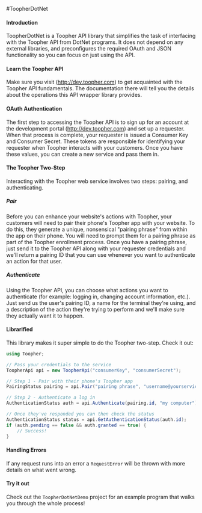 #ToopherDotNet

#### Introduction
ToopherDotNet is a Toopher API library that simplifies the task of interfacing with the Toopher API from DotNet programs.  It does not depend on any external libraries, and preconfigures the required OAuth and JSON functionality so you can focus on just using the API.

#### Learn the Toopher API
Make sure you visit (http://dev.toopher.com) to get acquainted with the Toopher API fundamentals.  The documentation there will tell you the details about the operations this API wrapper library provides.

#### OAuth Authentication

The first step to accessing the Toopher API is to sign up for an account at the development portal (http://dev.toopher.com) and set up a requester. When that process is complete, your requester is issued a Consumer Key and Consumer Secret. These tokens are responsible for identifying your requester when Toopher interacts with your customers. Once you have these values, you can create a new service and pass them in.

#### The Toopher Two-Step
Interacting with the Toopher web service involves two steps: pairing, and authenticating.

##### Pair
Before you can enhance your website's actions with Toopher, your customers will need to pair their phone's Toopher app with your website.  To do this, they generate a unique, nonsensical "pairing phrase" from within the app on their phone.  You will need to prompt them for a pairing phrase as part of the Toopher enrollment process.  Once you have a pairing phrase, just send it to the Toopher API along with your requester credentials and we'll return a pairing ID that you can use whenever you want to authenticate an action for that user.

##### Authenticate
Using the Toopher API, you can choose what actions you want to authenticate (for example: logging in, changing account information, etc.).  Just send us the user's pairing ID, a name for the terminal they're using, and a description of the action they're trying to perform and we'll make sure they actually want it to happen.

#### Librarified
This library makes it super simple to do the Toopher two-step.  Check it out:

```csharp
using Toopher;

// Pass your credentials to the service
ToopherApi api = new ToopherApi("consumerKey", "consumerSecret");

// Step 1 - Pair with their phone's Toopher app
PairingStatus pairing = api.Pair("pairing phrase", "username@yourservice.com");

// Step 2 - Authenticate a log in
AuthenticationStatus auth = api.Authenticate(pairing.id, "my computer");

// Once they've responded you can then check the status
AuthenticationStatus status = api.GetAuthenticationStatus(auth.id);
if (auth.pending == false && auth.granted == true) {
    // Success!
}
```

#### Handling Errors

If any request runs into an error a `RequestError` will be thrown with more details on what went wrong.

#### Try it out
Check out the `ToopherDotNetDemo` project for an example program that walks you through the whole process!
